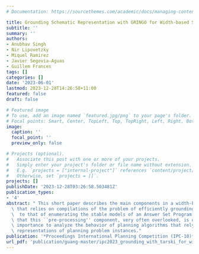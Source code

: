 ```yaml
---
# Documentation: https://sourcethemes.com/academic/docs/managing-content/

title: Grounding Schematic Representation with GRINGO for Width-based Search
subtitle: ''
summary: ''
authors:
- Anubhav Singh
- Nir Lipovetzky
- Miquel Ramirez
- Javier Segovia-Aguas
- Guillem Frances
tags: []
categories: []
date: '2023-06-01'
lastmod: 2023-12-28T14:26:58+11:00
featured: false
draft: false

# Featured image
# To use, add an image named `featured.jpg/png` to your page's folder.
# Focal points: Smart, Center, TopLeft, Top, TopRight, Left, Right, BottomLeft, Bottom, BottomRight.
image:
  caption: ''
  focal_point: ''
  preview_only: false

# Projects (optional).
#   Associate this post with one or more of your projects.
#   Simply enter your project's folder or file name without extension.
#   E.g. `projects = ["internal-project"]` references `content/project/deep-learning/index.md`.
#   Otherwise, set `projects = []`.
projects: []
publishDate: '2023-12-28T03:26:58.503481Z'
publication_types:
- '4'
abstract: " This short paper describes the main components in a width-based planner\
  \ that relies on compilations of the problem of efficiently grounding action schemas\
  \  to that of enumerating the stable models of an Answer Set Program (ASP). We observe\
  \ that this ``pre-processing'' component, very often overlooked, is of significant\
  \ importance to analyze the behavior of planning algorithms that rely on grounded\
  \ representations of planning problem instances."
publication: '*Proceedings International Planning Competition (IPC-10)*'
url_pdf: 'publication/guang-master/ipc2023_grounding_with_tarski_for_width_based_planners.pdf'
---
```

